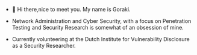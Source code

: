 - 👋 Hi there,nice to meet you. My name is Goraki. 

- Network Administration and Cyber Security, with a focus on Penetration Testing and Security Research is somewhat of an obsession of mine. 

- Currently volunteering at the Dutch Institute for Vulnerability Disclosure as a Security Researcher.
<!---
Goraki1994/Goraki1994 is a ✨ special ✨ repository because its `README.md` (this file) appears on your GitHub profile.
You can click the Preview link to take a look at your changes.
--->
